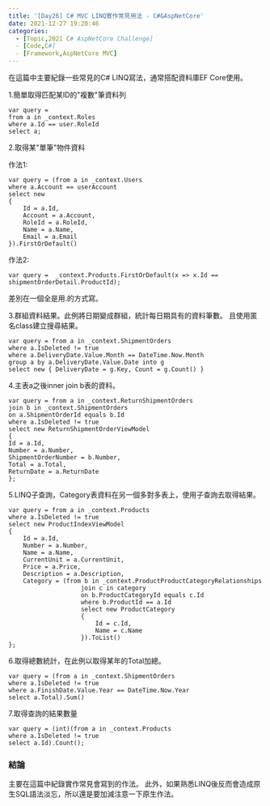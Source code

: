 ```yaml
---
title: '[Day26] C# MVC LINQ實作常見用法 - C#&AspNetCore'
date: 2021-12-27 19:20:46
categories:  
  - [Topic,2021 C# AspNetCore Challenge]
  - [Code,C#]
  - [Framework,AspNetCore MVC]
---
```

在這篇中主要紀錄一些常見的C# LINQ寫法，通常搭配資料庫EF Core使用。

1.簡單取得匹配某ID的"複數"筆資料列
```
var query = 
from a in _context.Roles
where a.Id == user.RoleId
select a;
```

2.取得某"單筆"物件資料

作法1:
```
var query = (from a in _context.Users
where a.Account == userAccount
select new
{
    Id = a.Id,
    Account = a.Account,
    RoleId = a.RoleId,
    Name = a.Name,
    Email = a.Email
}).FirstOrDefault()
```
作法2:
```
var query =  _context.Products.FirstOrDefault(x => x.Id == shipmentOrderDetail.ProductId);
```

差別在一個全是用.的方式寫。

3.群組資料結果。此例將日期變成群組，統計每日期具有的資料筆數。
且使用匿名class建立搜尋結果。
```
var query = from a in _context.ShipmentOrders
where a.IsDeleted != true
where a.DeliveryDate.Value.Month == DateTime.Now.Month
group a by a.DeliveryDate.Value.Date into g
select new { DeliveryDate = g.Key, Count = g.Count() }
```

4.主表a之後inner join b表的資料。
```
var query = from a in _context.ReturnShipmentOrders
join b in _context.ShipmentOrders
on a.ShipmentOrderId equals b.Id
where a.IsDeleted != true
select new ReturnShipmentOrderViewModel
{
Id = a.Id,
Number = a.Number,
ShipmentOrderNumber = b.Number,
Total = a.Total,
ReturnDate = a.ReturnDate
};
```

5.LINQ子查詢，Category表資料在另一個多對多表上，使用子查詢去取得結果。
```
var query = from a in _context.Products
where a.IsDeleted != true
select new ProductIndexViewModel
{
    Id = a.Id,
    Number = a.Number,
    Name = a.Name,
    CurrentUnit = a.CurrentUnit,
    Price = a.Price,
    Description = a.Description,
    Category = (from b in _context.ProductProductCategoryRelationships
                    join c in category
                    on b.ProductCategoryId equals c.Id
                    where b.ProductId == a.Id
                    select new ProductCategory
                    { 
                        Id = c.Id,
                        Name = c.Name
                    }).ToList()
};
```

6.取得總數統計，在此例以取得某年的Total加總。
```
var query = (from a in _context.ShipmentOrders
where a.IsDeleted != true
where a.FinishDate.Value.Year == DateTime.Now.Year
select a.Total).Sum()
```

7.取得查詢的結果數量
```
var query = (int)(from a in _context.Products
where a.IsDeleted != true
select a.Id).Count();
```

### 結論
主要在這篇中紀錄實作常見會寫到的作法。
此外，如果熟悉LINQ後反而會造成原生SQL語法淡忘，所以還是要加減注意一下原生作法。